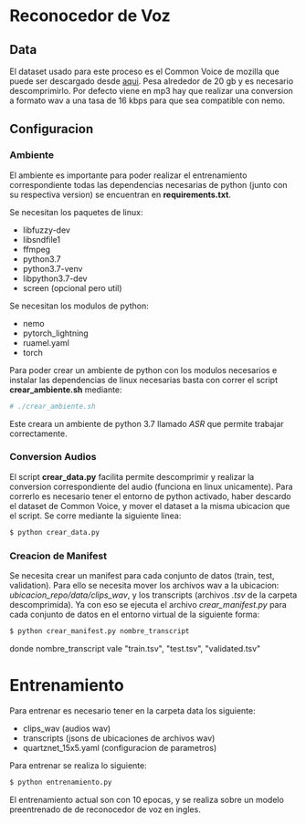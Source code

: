 # Reconocedor de Voz

## Data

El dataset usado para este proceso es el Common Voice de mozilla que puede ser descargado desde [aqui](https://commonvoice.mozilla.org/es/datasets). Pesa alrededor de 20 gb y es necesario descomprimirlo. Por defecto viene en mp3 hay que realizar una conversion a formato wav a una tasa de 16 kbps para que sea compatible con nemo. 

## Configuracion

### Ambiente

El ambiente es importante para poder realizar el entrenamiento correspondiente todas las dependencias necesarias de python (junto con su respectiva version) se encuentran en **requirements.txt**.

Se necesitan los paquetes de linux:

* libfuzzy-dev
* libsndfile1
* ffmpeg
* python3.7
* python3.7-venv
* libpython3.7-dev
* screen (opcional pero util)

Se necesitan los modulos de python:

* nemo
* pytorch_lightning
* ruamel.yaml
* torch

Para poder crear un ambiente de python con los modulos necesarios e instalar las dependencias de linux necesarias basta con correr el script **crear_ambiente.sh** mediante:

```bash
# ./crear_ambiente.sh
```

Este creara un ambiente de python 3.7 llamado *ASR* que permite trabajar correctamente.

### Conversion Audios

El script **crear_data.py** facilita permite descomprimir y realizar la conversion correspondiente del audio (funciona en linux unicamente).  Para correrlo es necesario tener el entorno de python activado, haber descardo el dataset de Common Voice, y mover el dataset a la misma ubicacion que el script. Se corre mediante la siguiente linea:

```bash
$ python crear_data.py
```

### Creacion de Manifest

Se necesita crear un manifest para cada conjunto de datos (train, test, validation). Para ello se necesita mover los archivos wav a la ubicacion: *ubicacion_repo/data/clips_wav*, y los transcripts (archivos *.tsv* de la carpeta descomprimida). Ya con eso se ejecuta el archivo *crear_manifest.py* para cada conjunto de datos en el entorno virtual de la siguiente forma:

```bash
$ python crear_manifest.py nombre_transcript
```

donde nombre_transcript vale "train.tsv", "test.tsv", "validated.tsv"

# Entrenamiento

Para entrenar es necesario tener en la carpeta data los siguiente:

* clips_wav (audios wav)
* transcripts (jsons de ubicaciones de archivos wav)
* quartznet_15x5.yaml (configuracion de parametros)

Para entrenar se realiza lo siguiente:

```bash
$ python entrenamiento.py
```

El entrenamiento actual son con 10 epocas, y se realiza sobre un modelo preentrenado de de reconocedor de voz en ingles.